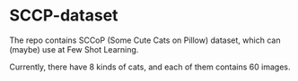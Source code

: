 # SCCP-dataset
The repo contains SCCoP (Some Cute Cats on Pillow) dataset, which can (maybe) use at Few Shot Learning.

Currently, there have 8 kinds of cats, and each of them contains 60 images.

